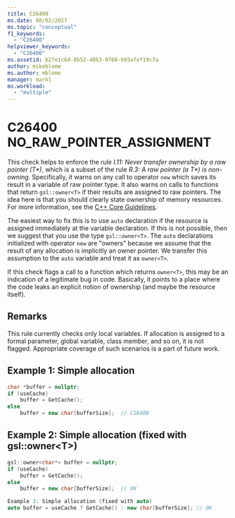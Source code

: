 ```yaml
---
title: C26400
ms.date: 08/02/2017
ms.topic: "conceptual"
f1_keywords:
  - "C26400"
helpviewer_keywords:
  - "C26400"
ms.assetid: b27e1c6d-8b52-40b3-9760-b93afef19c7a
author: mikeblome
ms.author: mblome
manager: markl
ms.workload:
  - "multiple"
---
```

# C26400 NO_RAW_POINTER_ASSIGNMENT

This check helps to enforce the *rule I.11: Never transfer ownership by a raw pointer (T\*)*, which is a subset of the rule *R.3: A raw pointer (a T\*) is non-owning.* Specifically, it warns on any call to operator `new` which saves its result in a variable of raw pointer type. It also warns on calls to functions that return `gsl::owner<T>` if their results are assigned to raw pointers. The idea here is that you should clearly state ownership of memory resources. For more information, see the [C++ Core Guidelines](https://github.com/isocpp/CppCoreGuidelines/blob/master/CppCoreGuidelines.md#r-resource-management).

The easiest way to fix this is to use `auto` declaration if the resource is assigned immediately at the variable declaration. If this is not possible, then we suggest that you use the type `gsl::owner<T>`. The `auto` declarations initialized with operator `new` are "owners" because we assume that the result of any allocation is implicitly an owner pointer. We transfer this assumption to the `auto` variable and treat it as `owner<T>`.

If this check flags a call to a function which returns `owner<T>`, this may be an indication of a legitimate bug in code. Basically, it points to a place where the code leaks an explicit notion of ownership (and maybe the resource itself).

## Remarks

This rule currently checks only local variables. If allocation is assigned to a formal parameter, global variable, class member, and so on, it is not flagged. Appropriate coverage of such scenarios is a part of future work.

## Example 1: Simple allocation

```cpp
char *buffer = nullptr;
if (useCache)
    buffer = GetCache();
else
    buffer = new char[bufferSize];  // C26400
```

## Example 2: Simple allocation (fixed with gsl::owner\<T>)

```cpp
gsl::owner<char*> buffer = nullptr;
if (useCache)
    buffer = GetCache();
else
    buffer = new char[bufferSize];  // OK

Example 3: Simple allocation (fixed with auto)
auto buffer = useCache ? GetCache() : new char[bufferSize]; // OK
```

